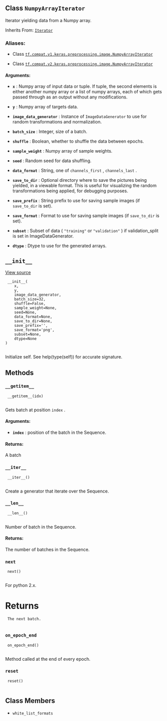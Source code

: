 

## Class  `NumpyArrayIterator` 
Iterator yielding data from a Numpy array.

Inherits From: [ `Iterator` ](https://tensorflow.google.cn/api_docs/python/tf/keras/preprocessing/image/Iterator)



### Aliases:

- Class [ `tf.compat.v1.keras.preprocessing.image.NumpyArrayIterator` ](/api_docs/python/tf/keras/preprocessing/image/NumpyArrayIterator)

- Class [ `tf.compat.v2.keras.preprocessing.image.NumpyArrayIterator` ](/api_docs/python/tf/keras/preprocessing/image/NumpyArrayIterator)



#### Arguments:

- **`x`** : Numpy array of input data or tuple.
If tuple, the second elements is either
another numpy array or a list of numpy arrays,
each of which gets passed
through as an output without any modifications.

- **`y`** : Numpy array of targets data.

- **`image_data_generator`** : Instance of  `ImageDataGenerator` 
to use for random transformations and normalization.

- **`batch_size`** : Integer, size of a batch.

- **`shuffle`** : Boolean, whether to shuffle the data between epochs.

- **`sample_weight`** : Numpy array of sample weights.

- **`seed`** : Random seed for data shuffling.

- **`data_format`** : String, one of  `channels_first` ,  `channels_last` .

- **`save_to_dir`** : Optional directory where to save the pictures
being yielded, in a viewable format. This is useful
for visualizing the random transformations being
applied, for debugging purposes.

- **`save_prefix`** : String prefix to use for saving sample
images (if  `save_to_dir`  is set).

- **`save_format`** : Format to use for saving sample images
(if  `save_to_dir`  is set).

- **`subset`** : Subset of data ( `"training"`  or  `"validation"` ) if
validation_split is set in ImageDataGenerator.

- **`dtype`** : Dtype to use for the generated arrays.



##  `__init__` 
[View source](https://github.com/tensorflow/tensorflow/blob/r2.0/tensorflow/python/keras/preprocessing/image.py#L261-L291)



```
 __init__(
    x,
    y,
    image_data_generator,
    batch_size=32,
    shuffle=False,
    sample_weight=None,
    seed=None,
    data_format=None,
    save_to_dir=None,
    save_prefix='',
    save_format='png',
    subset=None,
    dtype=None
)
 
```

Initialize self.  See help(type(self)) for accurate signature.



## Methods


###  `__getitem__` 


```
 __getitem__(idx)
 
```

Gets batch at position  `index` .



#### Arguments:

- **`index`** : position of the batch in the Sequence.



#### Returns:
A batch



###  `__iter__` 


```
 __iter__()
 
```

Create a generator that iterate over the Sequence.



###  `__len__` 


```
 __len__()
 
```

Number of batch in the Sequence.



#### Returns:
The number of batches in the Sequence.



###  `next` 


```
 next()
 
```

For python 2.x.



# Returns


```
 The next batch.
 
```



###  `on_epoch_end` 


```
 on_epoch_end()
 
```

Method called at the end of every epoch.



###  `reset` 


```
 reset()
 
```



## Class Members

-  `white_list_formats`  []()

